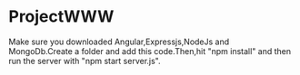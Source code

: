 # ProjectWWW

Make sure you downloaded Angular,Expressjs,NodeJs and MongoDb.Create a folder and add this code.Then,hit "npm install" and then run the server with "npm start server.js".
